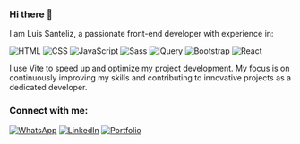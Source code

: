 ### Hi there 👋
I am Luis Santeliz, a passionate front-end developer with experience in:

![HTML](https://img.shields.io/badge/HTML-000000?style=flat&logo=html5&logoColor=white)
![CSS](https://img.shields.io/badge/CSS-1572B6?style=flat&logo=css3&logoColor=white)
![JavaScript](https://img.shields.io/badge/JavaScript-F7DF1C?style=flat&logo=javascript&logoColor=black)
![Sass](https://img.shields.io/badge/Sass-CC6699?style=flat&logo=sass&logoColor=white)
![jQuery](https://img.shields.io/badge/jQuery-0769AD?style=flat&logo=jquery&logoColor=white)
![Bootstrap](https://img.shields.io/badge/Bootstrap-563D7C?style=flat&logo=bootstrap&logoColor=white)
![React](https://img.shields.io/badge/React-61DAFB?style=flat&logo=react&logoColor=black)

I use Vite to speed up and optimize my project development. My focus is on continuously improving my skills and contributing to innovative projects as a dedicated developer.


### Connect with me:

[![WhatsApp](https://img.shields.io/badge/WhatsApp-25D366?style=flat&logo=whatsapp&logoColor=white)](https://wa.me/584127924818)
[![LinkedIn](https://img.shields.io/badge/LinkedIn-0077B5?style=flat&logo=linkedin&logoColor=white)](https://www.linkedin.com/in/luis-santeliz-678935193/)
[![Portfolio](https://img.shields.io/badge/Portfolio-0077B5?style=flat&logo=internet-explorer&logoColor=white)](https://luissanteliz.dev)  


